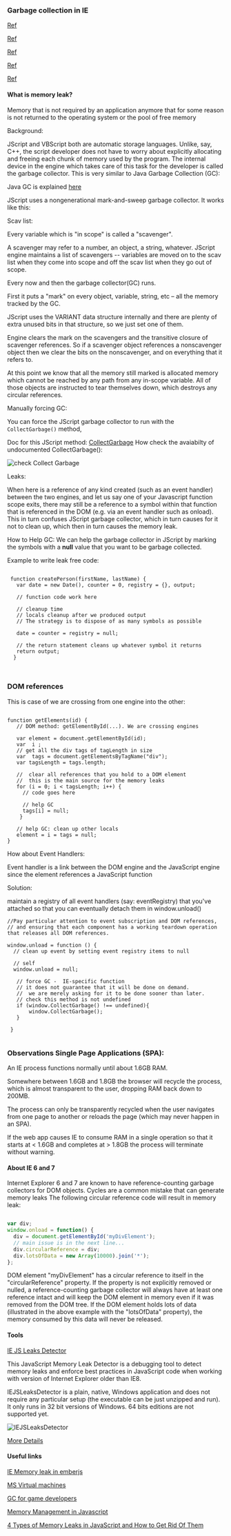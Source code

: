 ### Garbage collection in IE

[Ref](https://blogs.msdn.microsoft.com/ericlippert/2003/09/17/how-do-the-script-garbage-collectors-work/)

[Ref](http://milan.adamovsky.com/2012/02/javascript-memory-leaks-in-internet.html)

[Ref](https://msdn.microsoft.com/library/bb250448(v=vs.85).aspx)

[Ref](https://msdn.microsoft.com/en-us/library/bb250448.aspx)

[Ref](https://medium.com/@garthw/how-to-work-around-ie-memory-leaks-in-spas-b2f6bc7c9ae9)



#### What is memory leak?

Memory that is not required by an application anymore that for some reason is not returned to the operating system or the pool of free memory



Background:

JScript and VBScript both are automatic storage languages. Unlike, say, C++, the script developer does not have to worry about explicitly allocating and freeing each chunk of memory used by the program. The internal device in the engine which takes care of this task for the developer is called the garbage collector. This is very similar to Java Garbage Collection (GC):


Java GC is explained [here](java-GC.md)


JScript uses a nongenerational mark-and-sweep garbage collector. It works like this:

Scav list:

Every variable which is "in scope" is called a "scavenger".

 A scavenger may refer to a number, an object, a string, whatever. JScript engine maintains a list of scavengers -- variables are moved on to the scav list when they come into scope and off the scav list when they go out of scope.


Every now and then the garbage collector(GC) runs.

 First it puts a "mark" on every object, variable, string, etc – all the memory tracked by the GC. 

JScript uses the VARIANT data structure internally and there are plenty of extra unused bits in that structure, so we just set one of them.

Engine clears the mark on the scavengers and the transitive closure of scavenger references. So if a scavenger object references a nonscavenger object then we clear the bits on the nonscavenger, and on everything that it refers to.

At this point we know that all the memory still marked is allocated memory which cannot be reached by any path from any in-scope variable. All of those objects are instructed to tear themselves down, which destroys any circular references.


Manually forcing GC:


You can force the JScript garbage collector to run with the ```CollectGarbage()``` method,

Doc for this JScript method: [CollectGarbage](https://msdn.microsoft.com/en-us/library/microsoft.jscript.globalobject.collectgarbage(VS.80).aspx)
How check the avaiabilty of undocumented CollectGarbage():

![check Collect Garbage](img/check-for-CollectGarbage.png)

Leaks:


When here is a reference of any kind created (such as an event handler) between the two engines, and let us say one of your Javascript function scope exits, there may still be a reference to a symbol within that function that is referenced in the DOM (e.g. via an event handler such as onload). This in turn confuses JScript garbage collector, which in turn causes for it not to clean up, which then in turn causes the memory leak. 


How to Help GC:
 We can help the garbage collector in JScript by marking the symbols with a **null** value that you want to be garbage collected.


Example to write leak free code:

```

 function createPerson(firstName, lastName) {
   var date = new Date(), counter = 0, registry = {}, output;

   // function code work here

   // cleanup time
   // locals cleanup after we produced output
   // The strategy is to dispose of as many symbols as possible

   date = counter = registry = null;

   // the return statement cleans up whatever symbol it returns 
   return output;
  }



```


### DOM references 

This is case of we are  crossing from one engine into the other:

```

function getElements(id) {
   // DOM method: getElementById(...). We are crossing engines

   var element = document.getElementById(id);
   var  i ;  
   // get all the div tags of tagLength in size 
   var  tags = document.getElementsByTagName("div"); 
   var tagsLength = tags.length;

   //  clear all references that you hold to a DOM element
   //  this is the main source for the memory leaks
   for (i = 0; i < tagsLength; i++) {
     // code goes here
     
     // help GC 
     tags[i] = null;
    }

   // help GC: clean up other locals
   element = i = tags = null;
}

``` 

How about Event Handlers:

Event handler is a link between the DOM engine and the JavaScript engine since the element references a JavaScript function

Solution:

maintain a registry of all event handlers (say: eventRegistry) that you've attached so that you can eventually detach them in window.unload()


```
//Pay particular attention to event subscription and DOM references, 
// and ensuring that each component has a working teardown operation that releases all DOM references. 

window.unload = function () {
  // clean up event by setting event registry items to null 

  // self
  window.unload = null;

   // force GC -  IE-specific function
   // it does not guarantee that it will be done on demand.
   //  we are merely asking for it to be done sooner than later.
   // check this method is not undefined
   if (window.CollectGarbage() !== undefined){
       window.CollectGarbage();
   }

 }


```

### Observations Single Page Applications (SPA):

An IE process functions normally until about 1.6GB RAM.

Somewhere between 1.6GB and 1.8GB the browser will recycle the process, which is almost transparent to the user, dropping RAM back down to 200MB.

The process can only be transparently recycled when the user navigates from one page to another or reloads the page (which may never happen in an SPA).

If the web app causes IE to consume RAM in a single operation so that it starts at < 1.6GB and completes at > 1.8GB the process will terminate without warning.

#### About IE 6 and 7 

Internet Explorer 6 and 7 are known to have reference-counting garbage collectors for DOM objects. Cycles are a common mistake that can generate memory leaks
The following circular reference code will result in memory leak:

```javascript

var div;
window.onload = function() {
  div = document.getElementById('myDivElement');
  // main issue is in the next line...
  div.circularReference = div;
  div.lotsOfData = new Array(10000).join('*');
};

```

DOM element "myDivElement" has a circular reference to itself in the "circularReference" property. If the property is not explicitly removed or nulled, a reference-counting garbage collector will always have at least one reference intact and will keep the DOM element in memory even if it was removed from the DOM tree. If the DOM element holds lots of data (illustrated in the above example with the "lotsOfData" property), the memory consumed by this data will never be released.


#### Tools

[IE JS Leaks Detector](img/IEJSLeaksDetector2.0.1.1.zip)

This JavaScript Memory Leak Detector is a debugging tool to detect memory leaks and enforce best practices in JavaScript code when working with version of Internet Explorer older than IE8.

IEJSLeaksDetector is a plain, native, Windows application and does not require any particular setup (the executable can be just unzipped and run).
It only runs in 32 bit versions of Windows. 64 bits editions are not supported yet.

![IEJSLeaksDetector](img/ieleaksdetector.png)

[More Details](https://blogs.msdn.microsoft.com/gpde/2009/08/03/javascript-memory-leak-detector-v2/)






#### Useful links

[IE Memory leak in emberjs](https://github.com/emberjs/ember.js/issues/13940)

[MS Virtual machines](https://developer.microsoft.com/en-us/microsoft-edge/tools/vms/)

[GC for game developers](https://www.scirra.com/blog/76/how-to-write-low-garbage-real-time-javascript)

[Memory Management in Javascript](https://developer.mozilla.org/en-US/docs/Web/JavaScript/Memory_Management)

[4 Types of Memory Leaks in JavaScript and How to Get Rid Of Them](https://auth0.com/blog/four-types-of-leaks-in-your-javascript-code-and-how-to-get-rid-of-them/)
 














